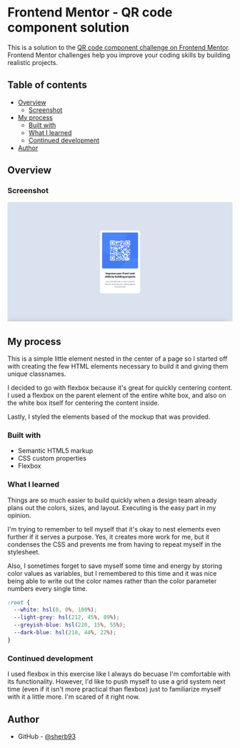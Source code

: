 # Frontend Mentor - QR code component solution

This is a solution to the [QR code component challenge on Frontend Mentor](https://www.frontendmentor.io/challenges/qr-code-component-iux_sIO_H). Frontend Mentor challenges help you improve your coding skills by building realistic projects.

## Table of contents

- [Overview](#overview)
  - [Screenshot](#screenshot)
- [My process](#my-process)
  - [Built with](#built-with)
  - [What I learned](#what-i-learned)
  - [Continued development](#continued-development)
- [Author](#author)

## Overview

### Screenshot

![](./images/screenshot.png)

## My process

This is a simple little element nested in the center of a page so I started off with creating the few HTML elements necessary to build it and giving them unique classnames.

I decided to go with flexbox because it's great for quickly centering content. I used a flexbox on the parent element of the entire white box, and also on the white box itself for centering the content inside.

Lastly, I styled the elements based of the mockup that was provided.

### Built with

- Semantic HTML5 markup
- CSS custom properties
- Flexbox

### What I learned

Things are so much easier to build quickly when a design team already plans out the colors, sizes, and layout. Executing is the easy part in my opinion.

I'm trying to remember to tell myself that it's okay to nest elements even further if it serves a purpose. Yes, it creates more work for me, but it condenses the CSS and prevents me from having to repeat myself in the stylesheet.

Also, I sometimes forget to save myself some time and energy by storing color values as variables, but I remembered to this time and it was nice being able to write out the color names rather than the color parameter numbers every single time.

```css
:root {
  --white: hsl(0, 0%, 100%);
  --light-grey: hsl(212, 45%, 89%);
  --greyish-blue: hsl(220, 15%, 55%);
  --dark-blue: hsl(218, 44%, 22%);
}
```

### Continued development

I used flexbox in this exercise like I always do becuase I'm comfortable with its functionality. However, I'd like to push myself to use a grid system next time (even if it isn't more practical than flexbox) just to familiarize myself with it a little more. I'm scared of it right now.

## Author

- GitHub - [@sherb93](https://github.com/sherb93)
